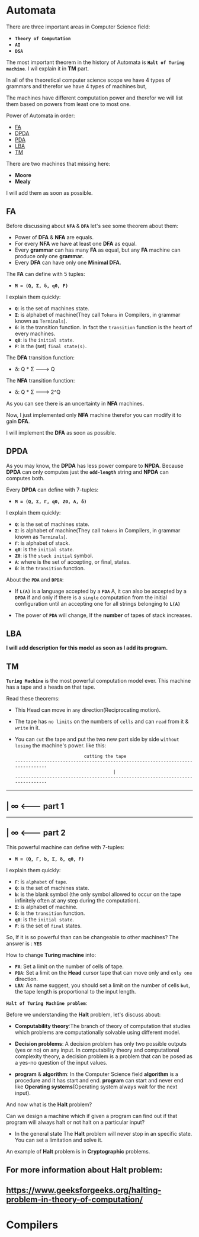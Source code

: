 # Automata

There are three important areas in Computer Science field:

- **`Theory of Computation`**
- **`AI`**
- **`DSA`**

The most important theorem in the history of Automata is **`Halt of Turing machine`**. I wil explain it in **TM** part.

In all of the theoretical computer science scope we have 4 types of grammars and therefor we have 4 types of machines but,

The machines have different computation power and therefor we will list them based on powers from least one to most one.

Power of Automata in order:
- <a href="#fa">FA</a>
- <a href="#dpda">DPDA</a>
- <a href="#pda">PDA</a>
- <a href="#lba">LBA</a>
- <a href="#tm">TM</a>

There are two machines that missing here: 
- **Moore**
- **Mealy**

I will add them as soon as possible.

## FA

Before discussing about **`NFA`** & **`DFA`** let's see some theorem about them:

- Power of **DFA** & **NFA** are equals.
- For every **NFA** we have at least one **DFA** as equal.
- Every **grammar** can has many **FA** as equal, but any **FA** machine can produce only one **grammar**.
- Every **DFA** can have only one **Minimal DFA**.

The **FA** can define with 5 tuples:

- **`M = (Q, Σ, δ, q0, F)`**

I explain them quickly:
- **`Q`**: is the set of machines state.
- **`Σ`**: is alphabet of machine(They call `Tokens` in Compilers, in grammar known as `Terminals`).
- **`δ`**: is the transition function. In fact the `transition` function is the heart of every machines.
- **`q0`**: is the `initial state`.
- **`F`**: is the (set) `final state(s)`.

The **DFA** transition function:
- δ: Q * Σ ---> Q

The **NFA** transition function: 
- δ: Q * Σ ---> 2^Q

As you can see there is an uncertainty in **NFA** machines.

Now, I just implemented only **NFA** machine therefor you can modify it to gain **DFA**.

I will implement the **DFA** as soon as possible.

## DPDA

As you may know, the **DPDA** has less power compare to **NPDA**. Because **DPDA** can only computes just the **`odd-length`** string and **NPDA** can computes both.

Every **DPDA** can define with 7-tuples:

- **`M = (Q, Σ, Γ, q0, Z0, A, δ)`**

I explain them quickly:
- **`Q`**: is the set of machines state.
- **`Σ`**: is alphabet of machine(They call `Tokens` in Compilers, in grammar known as `Terminals`).
- **`Γ`**: is alphabet of stack.
- **`q0`**: is the `initial state`.
- **`Z0`**: is the `stack initial` symbol.
- **`A`**: where is the set of accepting, or final, states.
- **`δ`**: is the `transition` function.

About the **`PDA`** and **`DPDA`**:

- If **`L(A)`** is a language accepted by a **`PDA`** A, it can also be accepted by a **`DPDA`** if and only if there is a `single` computation from the initial configuration until an accepting one for all strings belonging to **`L(A)`**

- The power of **`PDA`** will change, If the **number** of tapes of stack increases.

## LBA

**I will add description for this model as soon as I add its program.**

## TM

**`Turing Machine`** is the most powerful computation model ever. This machine has a tape and a heads on that tape.

Read these theorems:

- This Head can move in `any` direction(Reciprocating motion).

- The tape has `no limits` on the numbers of `cells` and can `read` from it & `write` in it.

- You can `cut` the tape and put the two new part side by side `without losing` the machine's power. like this:

                                cutting the tape
      -------------------------------------------------------------------------------
                                           |                                       
      -------------------------------------------------------------------------------


---------------------------------------
|                                       ∞  <--- part 1
---------------------------------------
---------------------------------------
|                                       ∞  <--- part 2
---------------------------------------


This powerful machine can define with 7-tuples:

- **`M = (Q, Γ, b, Σ, δ, q0, F)`**

I explain them quickly:
- **`Γ`**: is `alphabet` of `tape`.
- **`Q`**: is the set of machines state.
- **`b`**: is the blank symbol (the only symbol allowed to occur on the tape infinitely often at any step during the computation).
- **`Σ`**: is alphabet of machine.
- **`δ`**: is the `transition` function.
- **`q0`**: is the `initial state`.
- **`F`**: is the set of `final` states.

So, If it is so powerful than can be changeable to other machines?
The answer is : **`YES`**

How to change **Turing machine** into: 
- **`FA`**: Set a limit on the number of cells of tape.
- **`PDA`**: Set a limit on the **Head** cursor tape that can move only and `only one` direction.
- **`LBA`**: As name suggest, you should set a limit on the number of cells **`but`**, the tape length is proportional to the input length.

**`Halt of Turing Machine problem`**:

Before we understanding the **Halt** problem, let's discuss about:

- **Computability theory**:The branch of theory of computation that studies which problems are computationally solvable using different model.

- **Decision problems**: A decision problem has only two possible outputs (yes or no) on any input. In computability theory and computational complexity theory, a decision problem is a problem that can be posed as a yes-no question of the input values.

- **program** & **algorithm**: In the Computer Science field **algorithm** is a procedure and it has start and end. **program** can start and never end like **Operating systems**(Operating system always wait for the next input).

And now what is the **Halt** problem?

Can we design a machine which if given a program can find out if that program will always halt or not halt on a particular input?

- In the general state The **Halt** problem will never stop in an specific state. You can set a limitation and solve it.

An example of **Halt** problem is in **Cryptographic** problems.

For more information about Halt problem: 
---
https://www.geeksforgeeks.org/halting-problem-in-theory-of-computation/ 
---


# Compilers

